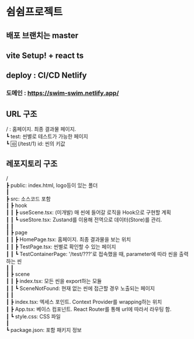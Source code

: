 # 쉼쉼프로젝트

## 배포 브랜치는 master 


## vite Setup! + react ts

## deploy : CI/CD Netlify

### 도메인 : https://swim-swim.netlify.app/

## URL 구조
/ : 홈페이지. 최종 결과물 페이지.<br/>
┗ test: 씬별로 테스트가 가능한 페이지<br/>
  ┗ :id: (/test/1) id: 씬의 키값<br/>

## 레포지토리 구조
/<br/>
┣ public: index.html, logo등이 있는 폴더<br/>
┃  <br/>
┣ src: 소스코드 포함<br/>
┃  ┣ hook<br/>
┃  ┃  ┣ useScene.tsx: (미개발) 매 씬에 들어갈 로직을 Hook으로 구현할 계획<br/>
┃  ┃  ┗ useStore.tsx: Zustand를 이용해 전역으로 데이터(Store)를 관리.<br/>
┃  ┃<br/>
┃  ┣ page<br/>
┃  ┃  ┣ HomePage.tsx: 홈페이지. 최종 결과물을 보는 위치<br/>
┃  ┃  ┣ TestPage.tsx: 씬별로 확인할 수 있는 페이지<br/>
┃  ┃  ┗ TestContainerPage: '/test/???'로 접속했을 때, parameter에 따라 씬을 출력하는 씬<br/>
┃  ┃<br/>
┃  ┣ scene<br/>
┃  ┃  ┣ index.tsx: 모든 씬을 export하는 모듈<br/>
┃  ┃  ┗ SceneNotFound: 현재 없는 씬에 접근할 경우 노출되는 페이지<br/>
┃  ┃  <br/>
┃  ┣ index.tsx: 엑세스 포인트. Context Provider를 wrapping하는 위치<br/>
┃  ┣ App.tsx: 베이스 컴포넌트. React Router를 통해 url에 따라서 라우팅 함.<br/>
┃  ┗ style.css: CSS 파일<br/>
┃<br/>
┗ package.json: 포함 패키지 정보<br/>
